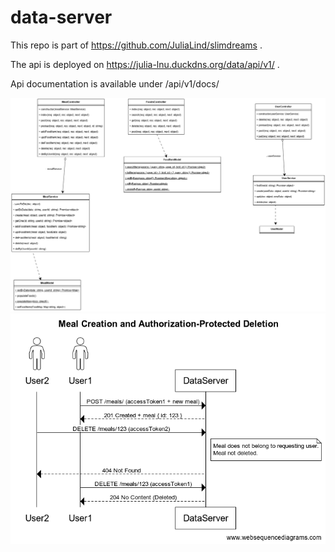# data-server

This repo is part of https://github.com/JuliaLind/slimdreams .

The api is deployed on https://julia-lnu.duckdns.org/data/api/v1/ .

Api documentation is available under /api/v1/docs/  

![Class diagram](.readme/class_diagram.drawio.png)
![Sequence diagram](.readme/auth-protection_sequence-diagram.png)
